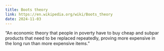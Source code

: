 ```yaml
---
title: Boots theory
link: https://en.wikipedia.org/wiki/Boots_theory
date: 2024-11-03
---
```


“An economic theory that people in poverty have to buy cheap and subpar products that need to be replaced repeatedly, proving more expensive in the long run than more expensive items.”